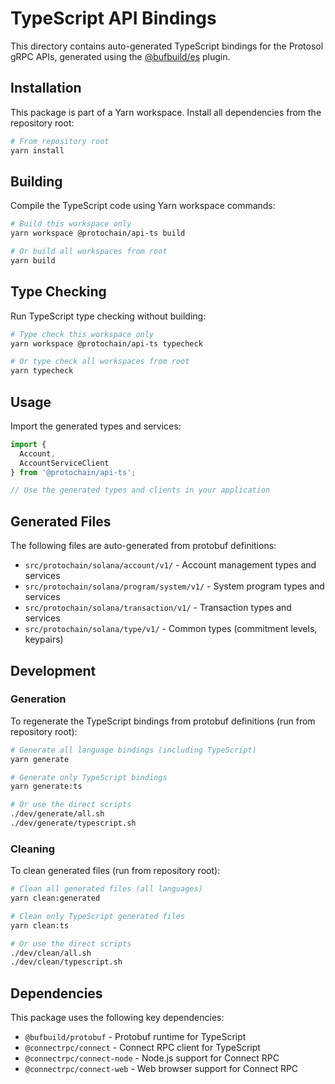 # TypeScript API Bindings

This directory contains auto-generated TypeScript bindings for the Protosol gRPC APIs, generated using the [@bufbuild/es](https://buf.build/bufbuild/es) plugin.

## Installation

This package is part of a Yarn workspace. Install all dependencies from the repository root:

```bash
# From repository root
yarn install
```

## Building

Compile the TypeScript code using Yarn workspace commands:

```bash
# Build this workspace only
yarn workspace @protochain/api-ts build

# Or build all workspaces from root
yarn build
```

## Type Checking

Run TypeScript type checking without building:

```bash
# Type check this workspace only  
yarn workspace @protochain/api-ts typecheck

# Or type check all workspaces from root
yarn typecheck
```

## Usage

Import the generated types and services:

```typescript
import { 
  Account, 
  AccountServiceClient 
} from '@protochain/api-ts';

// Use the generated types and clients in your application
```

## Generated Files

The following files are auto-generated from protobuf definitions:
- `src/protochain/solana/account/v1/` - Account management types and services
- `src/protochain/solana/program/system/v1/` - System program types and services  
- `src/protochain/solana/transaction/v1/` - Transaction types and services
- `src/protochain/solana/type/v1/` - Common types (commitment levels, keypairs)

## Development

### Generation

To regenerate the TypeScript bindings from protobuf definitions (run from repository root):

```bash
# Generate all language bindings (including TypeScript)
yarn generate

# Generate only TypeScript bindings  
yarn generate:ts

# Or use the direct scripts
./dev/generate/all.sh
./dev/generate/typescript.sh
```

### Cleaning

To clean generated files (run from repository root):

```bash
# Clean all generated files (all languages)
yarn clean:generated

# Clean only TypeScript generated files
yarn clean:ts

# Or use the direct scripts
./dev/clean/all.sh
./dev/clean/typescript.sh
```

## Dependencies

This package uses the following key dependencies:
- `@bufbuild/protobuf` - Protobuf runtime for TypeScript
- `@connectrpc/connect` - Connect RPC client for TypeScript
- `@connectrpc/connect-node` - Node.js support for Connect RPC
- `@connectrpc/connect-web` - Web browser support for Connect RPC